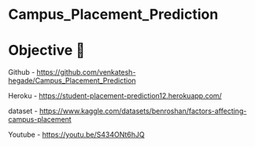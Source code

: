# Campus_Placement_Prediction

# Objective 🎯


Github - https://github.com/venkatesh-hegade/Campus_Placement_Prediction

Heroku -  https://student-placement-prediction12.herokuapp.com/

dataset - https://www.kaggle.com/datasets/benroshan/factors-affecting-campus-placement

Youtube - https://youtu.be/S434ONt6hJQ
